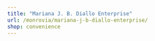 ```yaml
---
title: "Mariana J. B. Diallo Enterprise"
url: /monrovia/mariana-j-b-diallo-enterprise/
shop: convenience
---
```

